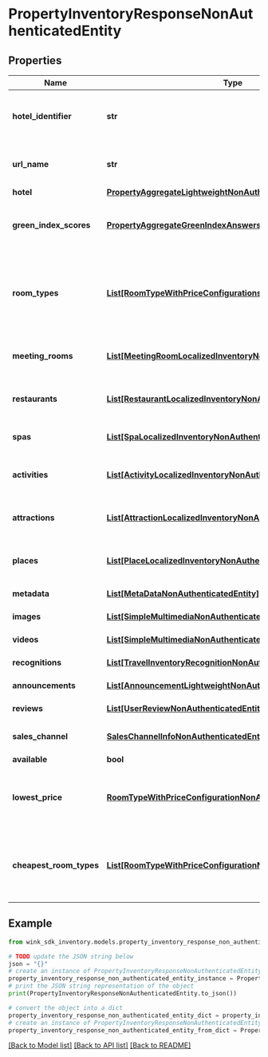 # PropertyInventoryResponseNonAuthenticatedEntity


## Properties

Name | Type | Description | Notes
------------ | ------------- | ------------- | -------------
**hotel_identifier** | **str** | Unique property identifier to retrieve inventory for. | [optional] 
**url_name** | **str** | Unique url-friendly record identifier of property. | [optional] 
**hotel** | [**PropertyAggregateLightweightNonAuthenticatedEntity**](PropertyAggregateLightweightNonAuthenticatedEntity.md) | Property details | [optional] 
**green_index_scores** | [**PropertyAggregateGreenIndexAnswersNonAuthenticatedEntity**](PropertyAggregateGreenIndexAnswersNonAuthenticatedEntity.md) | Detailed Green Index scores on hoe the property scores by category | [optional] 
**room_types** | [**List[RoomTypeWithPriceConfigurationsNonAuthenticatedEntity]**](RoomTypeWithPriceConfigurationsNonAuthenticatedEntity.md) | List of room types with price configurations based on the itinerary that was passed on the user session. | [optional] 
**meeting_rooms** | [**List[MeetingRoomLocalizedInventoryNonAuthenticatedEntity]**](MeetingRoomLocalizedInventoryNonAuthenticatedEntity.md) | List of property meeting rooms on and off the premises. | [optional] 
**restaurants** | [**List[RestaurantLocalizedInventoryNonAuthenticatedEntity]**](RestaurantLocalizedInventoryNonAuthenticatedEntity.md) | List of property restaurants on and off the premises. | [optional] 
**spas** | [**List[SpaLocalizedInventoryNonAuthenticatedEntity]**](SpaLocalizedInventoryNonAuthenticatedEntity.md) | List of property spas on and off the premises. | [optional] 
**activities** | [**List[ActivityLocalizedInventoryNonAuthenticatedEntity]**](ActivityLocalizedInventoryNonAuthenticatedEntity.md) | List of property activities on and off the premises. | [optional] 
**attractions** | [**List[AttractionLocalizedInventoryNonAuthenticatedEntity]**](AttractionLocalizedInventoryNonAuthenticatedEntity.md) | List of property attractions on and off the premises. | [optional] 
**places** | [**List[PlaceLocalizedInventoryNonAuthenticatedEntity]**](PlaceLocalizedInventoryNonAuthenticatedEntity.md) | List of property places on and off the premises. | [optional] 
**metadata** | [**List[MetaDataNonAuthenticatedEntity]**](MetaDataNonAuthenticatedEntity.md) | List of property meta data. | [optional] 
**images** | [**List[SimpleMultimediaNonAuthenticatedEntity]**](SimpleMultimediaNonAuthenticatedEntity.md) | List of property images | [optional] 
**videos** | [**List[SimpleMultimediaNonAuthenticatedEntity]**](SimpleMultimediaNonAuthenticatedEntity.md) | List of property videos | [optional] 
**recognitions** | [**List[TravelInventoryRecognitionNonAuthenticatedEntity]**](TravelInventoryRecognitionNonAuthenticatedEntity.md) | List of property recognitions | [optional] 
**announcements** | [**List[AnnouncementLightweightNonAuthenticatedEntity]**](AnnouncementLightweightNonAuthenticatedEntity.md) | List of property announcements | [optional] 
**reviews** | [**List[UserReviewNonAuthenticatedEntity]**](UserReviewNonAuthenticatedEntity.md) | List of property reviews | [optional] 
**sales_channel** | [**SalesChannelInfoNonAuthenticatedEntity**](SalesChannelInfoNonAuthenticatedEntity.md) | Sales channel that owns this booking | [optional] 
**available** | **bool** |  | [optional] 
**lowest_price** | [**RoomTypeWithPriceConfigurationNonAuthenticatedEntity**](RoomTypeWithPriceConfigurationNonAuthenticatedEntity.md) | Uses the content from roomTypes and shows the room type with the lowest price. | [optional] 
**cheapest_room_types** | [**List[RoomTypeWithPriceConfigurationNonAuthenticatedEntity]**](RoomTypeWithPriceConfigurationNonAuthenticatedEntity.md) | Uses the content from roomTypes and displays the lowest price for each room type that is available. | [optional] 

## Example

```python
from wink_sdk_inventory.models.property_inventory_response_non_authenticated_entity import PropertyInventoryResponseNonAuthenticatedEntity

# TODO update the JSON string below
json = "{}"
# create an instance of PropertyInventoryResponseNonAuthenticatedEntity from a JSON string
property_inventory_response_non_authenticated_entity_instance = PropertyInventoryResponseNonAuthenticatedEntity.from_json(json)
# print the JSON string representation of the object
print(PropertyInventoryResponseNonAuthenticatedEntity.to_json())

# convert the object into a dict
property_inventory_response_non_authenticated_entity_dict = property_inventory_response_non_authenticated_entity_instance.to_dict()
# create an instance of PropertyInventoryResponseNonAuthenticatedEntity from a dict
property_inventory_response_non_authenticated_entity_from_dict = PropertyInventoryResponseNonAuthenticatedEntity.from_dict(property_inventory_response_non_authenticated_entity_dict)
```
[[Back to Model list]](../README.md#documentation-for-models) [[Back to API list]](../README.md#documentation-for-api-endpoints) [[Back to README]](../README.md)


